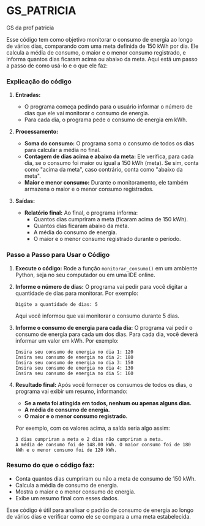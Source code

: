 # GS_PATRICIA

 GS da prof patricia
 
Esse código tem como objetivo monitorar o consumo de energia ao longo de vários dias, comparando com uma meta definida de 150 kWh por dia. Ele calcula a média de consumo, o maior e o menor consumo registrado, e informa quantos dias ficaram acima ou abaixo da meta. Aqui está um passo a passo de como usá-lo e o que ele faz:

### **Explicação do código**
1. **Entradas:**
   - O programa começa pedindo para o usuário informar o número de dias que ele vai monitorar o consumo de energia.
   - Para cada dia, o programa pede o consumo de energia em kWh.

2. **Processamento:**
   - **Soma do consumo:** O programa soma o consumo de todos os dias para calcular a média no final.
   - **Contagem de dias acima e abaixo da meta:** Ele verifica, para cada dia, se o consumo foi maior ou igual a 150 kWh (meta). Se sim, conta como "acima da meta", caso contrário, conta como "abaixo da meta".
   - **Maior e menor consumo:** Durante o monitoramento, ele também armazena o maior e o menor consumo registrados.

3. **Saídas:**
   - **Relatório final:** Ao final, o programa informa:
     - Quantos dias cumpriram a meta (ficaram acima de 150 kWh).
     - Quantos dias ficaram abaixo da meta.
     - A média do consumo de energia.
     - O maior e o menor consumo registrado durante o período.

### **Passo a Passo para Usar o Código**

1. **Execute o código:** Rode a função `monitorar_consumo()` em um ambiente Python, seja no seu computador ou em uma IDE online.
   
2. **Informe o número de dias:** O programa vai pedir para você digitar a quantidade de dias para monitorar. Por exemplo:
   ```
   Digite a quantidade de dias: 5
   ```
   Aqui você informou que vai monitorar o consumo durante 5 dias.

3. **Informe o consumo de energia para cada dia:** O programa vai pedir o consumo de energia para cada um dos dias. Para cada dia, você deverá informar um valor em kWh. Por exemplo:
   ```
   Insira seu consumo de energia no dia 1: 120
   Insira seu consumo de energia no dia 2: 180
   Insira seu consumo de energia no dia 3: 150
   Insira seu consumo de energia no dia 4: 130
   Insira seu consumo de energia no dia 5: 160
   ```

4. **Resultado final:** Após você fornecer os consumos de todos os dias, o programa vai exibir um resumo, informando:
   - **Se a meta foi atingida em todos, nenhum ou apenas alguns dias.**
   - **A média de consumo de energia.**
   - **O maior e o menor consumo registrado.**
   
   Por exemplo, com os valores acima, a saída seria algo assim:
   ```
   3 dias cumpriram a meta e 2 dias não cumpriram a meta.
   A média de consumo foi de 148.00 kWh. O maior consumo foi de 180 kWh e o menor consumo foi de 120 kWh.
   ```

### **Resumo do que o código faz:**
- Conta quantos dias cumpriram ou não a meta de consumo de 150 kWh.
- Calcula a média de consumo de energia.
- Mostra o maior e o menor consumo de energia.
- Exibe um resumo final com esses dados.

Esse código é útil para analisar o padrão de consumo de energia ao longo de vários dias e verificar como ele se compara a uma meta estabelecida.
